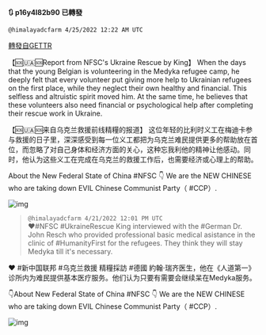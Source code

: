 
**:arrows_clockwise: p16y4l82b90 已轉發**

`@himalayadcfarm 4/25/2022 12:22 AM UTC`

[轉發自GETTR](https://gettr.com/post/p16y4l82b90)

【🆘🇺🇦🆘Report from NFSC's Ukraine Rescue by King】
When the days that the young Belgian is volunteering in the Medyka refugee camp,  he deeply felt that every volunteer put giving more help to Ukrainian refugees on the first place, while they neglect their own healthy and financial. This selfless and altruistic spirit moved him. At the same time, he believes that these volunteers also need financial or psychological help after completing their rescue work in Ukraine.

【🆘🇺🇦🆘来自乌克兰救援前线精糧的报道】
这位年轻的比利时义工在梅迪卡参与救援的日子里，深深感受到每一位义工都把为乌克兰难民提供更多的帮助放在首位，而忽略了对自己身体和经济方面的关心，这种忘我利他的精神让他感动。同时，他认为这些义工在完成在乌克兰的救援工作后，也需要经济或心理上的帮助。

About the New Federal State of China #NFSC 👇
We are the NEW CHINESE who are taking down EVIL Chinese Communist Party（ #CCP）.

![img](https://media.gettr.com/group46/origin/2022/04/25/00/5387e52c-06f5-5993-2958-be1184acb33c/out.jpg)
> `@himalayadcfarm 4/21/2022 12:01 PM UTC`<br/>❤️#NFSC #UkraineRescue King interviewed with the #German Dr. John Resch who provided professional basic medical asistance in the clinic of #HumanityFirst for the refugees. They think they will stay Medyka till it's necessary.

❤️ #新中国联邦 #乌克兰救援 精糧採訪 #德國 約翰·瑞齐医生，他在《人道第一》诊所内为难民提供基本医疗服务。他们认为只要有需要会继续呆在Medyka服务。

👇About New Federal State of China #NFSC 👇
We are the NEW CHINESE who are taking down EVIL Chinese Communist Party（ #CCP）.

![img](https://media.gettr.com/group10/origin/2022/04/21/12/0de34089-b5b1-277e-a6a3-2db255cef214/out.jpg)
